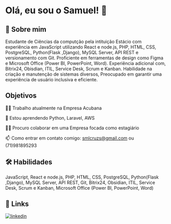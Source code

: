 
# Olá, eu sou o Samuel! 👋


## 🚀 Sobre mim
Estudante de Ciências da computção pela intituição Estácio com experiência em JavaScript utilizando React e node.js, PHP, HTML, CSS, PostgreSQL, Python(Flask ,Django), MySQL Server, API REST e versionamento com Git. Proficiente em ferramentas de design como Figma e Microsoft Office (Power BI, PowerPoint, Word). Experiência adicional com, Bitrix24, Obisdian, ITIL, Service Desk, Scrum e Kanban. Habilidade na criação e manutenção de sistemas diversos, Preocupado em garantir uma experiência de usuário inclusiva e eficiente.


## Objetivos 
👩‍💻 Trabalho atualmente na Empresa Acubana

🧠 Estou aprendendo Python, Laravel, AWS

👯‍♀️ Procuro colaborar em uma Empresa focada como estagiário 

📫 Como entrar em contato comigo: smlcruzs@gmail.com ou (71)981895293



## 🛠 Habilidades 
JavaScript, React e node.js, PHP, HTML, CSS, PostgreSQL, Python(Flask ,Django), MySQL Server, API REST, Git, Bitrix24, Obsidian, ITIL, Service Desk, Scrum e Kanban, Microsoft Office (Power BI, PowerPoint, Word)

## 🔗 Links

[![linkedin](https://img.shields.io/badge/linkedin-0A66C2?style=for-the-badge&logo=linkedin&logoColor=white)](https://www.linkedin.com/in/samuel-cruzsp/)

